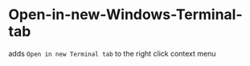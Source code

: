 # Open-in-new-Windows-Terminal-tab
 adds `Open in new Terminal tab` to the right click context menu
